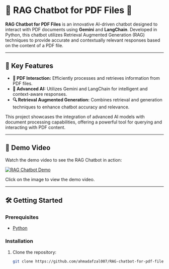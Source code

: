 # 🤖 RAG Chatbot for PDF Files 🤖

**RAG Chatbot for PDF Files** is an innovative AI-driven chatbot designed to interact with PDF documents using **Gemini** and **LangChain**. Developed in Python, this chatbot utilizes Retrieval Augmented Generation (RAG) techniques to provide accurate and contextually relevant responses based on the content of a PDF file.

---

## 🚀 Key Features

- **📄 PDF Interaction:** Efficiently processes and retrieves information from PDF files.
- **🤖 Advanced AI:** Utilizes Gemini and LangChain for intelligent and context-aware responses.
- **🔍 Retrieval Augmented Generation:** Combines retrieval and generation techniques to enhance chatbot accuracy and relevance.

This project showcases the integration of advanced AI models with document processing capabilities, offering a powerful tool for querying and interacting with PDF content.

---

## 🎥 Demo Video

Watch the demo video to see the RAG Chatbot in action:

[![RAG Chatbot Demo](https://img.youtube.com/vi/D48UXD4fhp4/0.jpg)](https://www.youtube.com/watch?v=D48UXD4fhp4)

Click on the image to view the demo video.

---

## 🛠️ Getting Started

### Prerequisites

- [Python](https://www.python.org/downloads/)


### Installation

1. Clone the repository:
   ```sh
   git clone https://github.com/ahmadafzal007/RAG-chatbot-for-pdf-files.git
